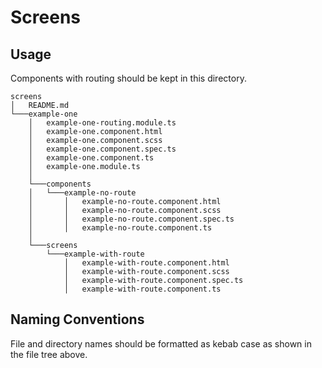 # Screens

## Usage

Components with routing should be kept in this directory.

```
screens
│   README.md
└───example-one
    │   example-one-routing.module.ts
    │   example-one.component.html
    │   example-one.component.scss
    │   example-one.component.spec.ts
    │   example-one.component.ts
    │   example-one.module.ts
    │
    └───components
    │   └───example-no-route
    │       │   example-no-route.component.html
    │       │   example-no-route.component.scss
    │       │   example-no-route.component.spec.ts
    │       │   example-no-route.component.ts
    │
    └───screens
        └───example-with-route
            │   example-with-route.component.html
            │   example-with-route.component.scss
            │   example-with-route.component.spec.ts
            │   example-with-route.component.ts
```

## Naming Conventions

File and directory names should be formatted as kebab case as shown in the file tree above.
